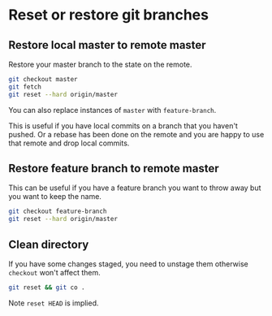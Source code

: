 # Reset or restore git branches


## Restore local master to remote master

Restore your master branch to the state on the remote.

```sh
git checkout master
git fetch
git reset --hard origin/master
```

You can also replace instances of `master` with `feature-branch`.

This is useful if you have local commits on a branch that you haven't pushed. Or a rebase has been done on the remote and you are happy to use that remote and drop local commits.


## Restore feature branch to remote master


This can be useful if you have a feature branch you want to throw away but you want to keep the name.

```sh
git checkout feature-branch
git reset --hard origin/master
```


## Clean directory

If you have some changes staged, you need to unstage them otherwise `checkout` won't affect them.

```sh
git reset && git co .
```

Note `reset HEAD` is implied.
